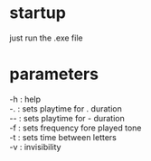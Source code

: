 # startup
  just run the .exe file

# parameters
  -h : help <br />
  -. : sets playtime for . duration <br />
  -- : sets playtime for - duration <br />
  -f : sets frequency fore played tone <br />
  -t : sets time between letters <br />
  -v : invisibility <br />
  
